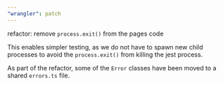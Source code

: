 ```yaml
---
"wrangler": patch
---
```


refactor: remove `process.exit()` from the pages code

This enables simpler testing, as we do not have to spawn new child processes
to avoid the `process.exit()` from killing the jest process.

As part of the refactor, some of the `Error` classes have been moved to a
shared `errors.ts` file.
